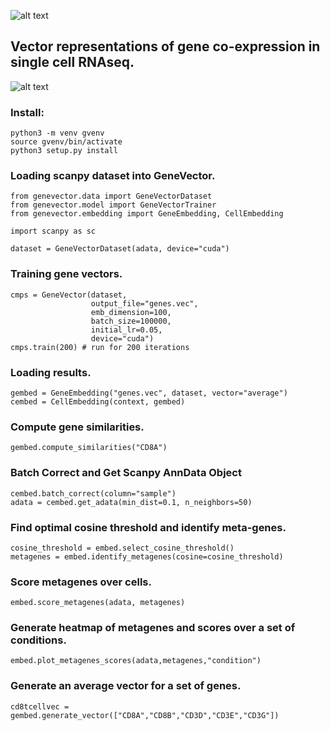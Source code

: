 ![alt text](https://github.com/nceglia/genevector/blob/main/logo.png?raw=true)
## Vector representations of gene co-expression in single cell RNAseq.

![alt text](https://github.com/nceglia/genevector/blob/main/framework.png?raw=true)


### Install:
```
python3 -m venv gvenv
source gvenv/bin/activate
python3 setup.py install
```

### Loading scanpy dataset into GeneVector.
```
from genevector.data import GeneVectorDataset
from genevector.model import GeneVectorTrainer
from genevector.embedding import GeneEmbedding, CellEmbedding

import scanpy as sc

dataset = GeneVectorDataset(adata, device="cuda")
```

### Training gene vectors.
```
cmps = GeneVector(dataset,
                  output_file="genes.vec",
                  emb_dimension=100,
                  batch_size=100000,
                  initial_lr=0.05,
                  device="cuda")
cmps.train(200) # run for 200 iterations
```

### Loading results.
```
gembed = GeneEmbedding("genes.vec", dataset, vector="average")
cembed = CellEmbedding(context, gembed)
```

### Compute gene similarities.
```
gembed.compute_similarities("CD8A")
```

### Batch Correct and Get Scanpy AnnData Object
```
cembed.batch_correct(column="sample")
adata = cembed.get_adata(min_dist=0.1, n_neighbors=50)
```

### Find optimal cosine threshold and identify meta-genes.
```
cosine_threshold = embed.select_cosine_threshold()
metagenes = embed.identify_metagenes(cosine=cosine_threshold)
```

### Score metagenes over cells.
```
embed.score_metagenes(adata, metagenes)
```

### Generate heatmap of metagenes and scores over a set of conditions.
```
embed.plot_metagenes_scores(adata,metagenes,"condition")
```

### Generate an average vector for a set of genes.
```
cd8tcellvec = gembed.generate_vector(["CD8A","CD8B","CD3D","CD3E","CD3G"])
```







